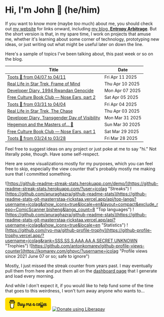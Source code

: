 # Hi, I'm John 👋 (he/him)

If you want to know more (maybe *too* much) about me, you should check out [my website](https://john.colagioia.net/) for links onward, including [my blog, **Entropy Arbitrage**](https://john.colagioia.net/blog).  But the short version is that, in my spare time, I work on projects that amuse me, whether it's learning about some corner of technology, prototyping new ideas, or just writing out what might be useful later on down the line.

Here's a sample of topics I've been talking about, this past week or so on the blog.

|Title|Date|
|-----|-------|
|[Toots 🦣 from 04/07 to 04/11](https://john.colagioia.net/blog/2025/04/11/week.html)|Fri Apr 11 2025|
|[Real Life in Star Trek, Frame of Mind](https://john.colagioia.net/blog/2025/04/10/frame-mind.html)|Thu Apr 10 2025|
|[Developer Diary, 1994 Rwandan Genocide](https://john.colagioia.net/blog/2025/04/07/rwanda.html)|Mon Apr 07 2025|
|[Free Culture Book Club — Nose Ears, part 2](https://john.colagioia.net/blog/2025/04/05/nose-ears-2.html)|Sat Apr 05 2025|
|[Toots 🦣 from 03/31 to 04/04](https://john.colagioia.net/blog/2025/04/04/week.html)|Fri Apr 04 2025|
|[Real Life in Star Trek, The Chase](https://john.colagioia.net/blog/2025/04/03/chase.html)|Thu Apr 03 2025|
|[Developer Diary, Transgender Day of Visibility](https://john.colagioia.net/blog/2025/03/31/transgender.html)|Mon Mar 31 2025|
|[Hegemon and the Masters of… 🚫](https://john.colagioia.net/blog/2025/03/30/patriarchy.html)|Sun Mar 30 2025|
|[Free Culture Book Club — Nose Ears, part 1](https://john.colagioia.net/blog/2025/03/29/nose-ears-1.html)|Sat Mar 29 2025|
|[Toots 🦣 from 03/24 to 03/28](https://john.colagioia.net/blog/2025/03/28/week.html)|Fri Mar 28 2025|

Feel free to suggest ideas on any project or just poke at me to say "hi." Not literally poke, though. Have some self-respect.

Here are some visualizations mostly for my purposes, which you can feel free to skip, especially the view counter that's probably mostly me making sure that I committed something.

![https://github-readme-streak-stats.herokuapp.com/demo/](https://github-readme-streak-stats.herokuapp.com/?user=jcolag "Streaks")
![https://github.com/anuraghazra/github-readme-stats](https://github-readme-stats-git-masterrstaa-rickstaa.vercel.app/api/top-langs?username=jcolag&show_icons=true&locale=en&layout=compact&exclude_repo=ComicScanner,bisheng&langs_count=8 "Top languages")
![https://github.com/anuraghazra/github-readme-stats](https://github-readme-stats-git-masterrstaa-rickstaa.vercel.app/api?username=jcolag&show_icons=true&locale=en "Statistics")
![https://github.com/ryo-ma/github-profile-trophy](https://github-profile-trophy.vercel.app/?username=jcolag&rank=SSS,SS,S,AAA,AA,A,SECRET,UNKNOWN "Trophies")
![https://github.com/antonkomarev/github-profile-views-counter](https://komarev.com/ghpvc/?username=jcolag "Profile views since 2021 June 07 or so; safe to ignore")

Mostly, I just missed the streak counter from years past.  I may eventually pull them from here and put them all on the [dashboard page](https://github.com/jcolag/dash) that I generate and load every morning.

And while I don't expect it, if you would like to help fund some of the time that goes to this weirdness, I won't turn away anyone who wants to...

[<img src="images/default-yellow.png" alt="Buy Me a Coffee" width="150px"/>](https://www.buymeacoffee.com/jcolag)
<a href="https://liberapay.com/jcolag/donate"><img alt="Donate using Liberapay" src="https://liberapay.com/assets/widgets/donate.svg"></a>
